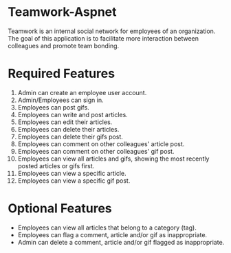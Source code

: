 # Teamwork-Aspnet
Teamwork is an internal social network for employees of an organization. The goal of this application is to facilitate more interaction between colleagues and promote team bonding.

# Required Features
1. Admin can create an employee user account.
2. Admin/Employees can sign in.
3. Employees can post gifs.
4. Employees can write and post articles.
5. Employees can edit their articles.
6. Employees can delete their articles.
7. Employees can delete their gifs post.
8. Employees can comment on other colleagues' article post.
9. Employees can comment on other colleagues' gif post.
10. Employees can view all articles and gifs, showing the most recently posted articles or gifs
first.
11. Employees can view a specific article.
12. Employees can view a specific gif post.
# Optional Features
- Employees can view all articles that belong to a category (tag).
- Employees can flag a comment, article and/or gif as inappropriate.
- Admin can delete a comment, article and/or gif flagged as inappropriate.

